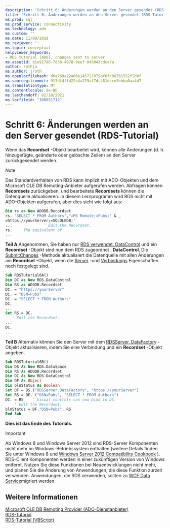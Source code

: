 ```yaml
---
description: 'Schritt 6: Änderungen werden an den Server gesendet (RDS-Tutorial)'
title: 'Schritt 6: Änderungen werden an den Server gesendet (RDS-Tutorial) | Microsoft-Dokumentation'
ms.prod: sql
ms.prod_service: connectivity
ms.technology: ado
ms.custom: ''
ms.date: 11/09/2018
ms.reviewer: ''
ms.topic: conceptual
helpviewer_keywords:
- RDS tutorial [ADO], changes sent to server
ms.assetid: b1e927d6-7d50-4978-9eef-045043cdce7a
author: rothja
ms.author: jroth
ms.openlocfilehash: d6a769a22a86e145727079af6fc067b1552f2bbf
ms.sourcegitcommit: 917df4ffd22e4a229af7dc481dcce3ebba0aa4d7
ms.translationtype: MT
ms.contentlocale: de-DE
ms.lasthandoff: 02/10/2021
ms.locfileid: "100031712"
---
```

# <a name="step-6-changes-are-sent-to-the-server-rds-tutorial"></a>Schritt 6: Änderungen werden an den Server gesendet (RDS-Tutorial)
Wenn das **Recordset** -Objekt bearbeitet wird, können alle Änderungen (d. h. hinzugefügte, geänderte oder gelöschte Zeilen) an den Server zurückgesendet werden.  
  
> [!NOTE]
>  Das Standardverhalten von RDS kann implizit mit ADO-Objekten und dem Microsoft OLE DB Remoting-Anbieter aufgerufen werden. Abfragen können **Recordsets** zurückgeben, und bearbeitete **Recordsets** können die Datenquelle aktualisieren. In diesem Lernprogramm wird RDS nicht mit ADO-Objekten aufgerufen, aber dies sieht wie folgt aus:  
  
```vb
Dim rs as New ADODB.Recordset  
rs. "SELECT * FROM Authors","=MS Remote;=Pubs;" & _  
=https://yourServer;=SQLOLEDB;"  
...              ' Edit the Recordset.  
rs.   ' The equivalent of   
...  
```  
  
 **Teil A** Angenommen, Sie haben nur [RDS verwendet. DataControl](../../reference/rds-api/datacontrol-object-rds.md) und ein **Recordset** -Objekt sind nun dem RDS zugeordnet **. DataControl**. Die [SubmitChanges](../../reference/rds-api/submitchanges-method-rds.md) -Methode aktualisiert die Datenquelle mit allen Änderungen am **Recordset** -Objekt, wenn die [Server](../../reference/rds-api/server-property-rds.md) -und [Verbindungs](../../reference/rds-api/connect-property-rds.md) Eigenschaften noch festgelegt sind.  
  
```vb
Sub RDSTutorial6A()  
Dim DC as New RDS.DataControl  
Dim RS as ADODB.Recordset  
DC. = "https://yourServer"  
DC. = "DSN=Pubs"  
DC. = "SELECT * FROM Authors"  
DC.  
...  
Set RS = DC.  
   ' Edit the Recordset.  
...  
DC.  
...  
```  
  
 **Teil B** Alternativ können Sie den Server mit dem [RDSServer. DataFactory](../../reference/rds-api/datafactory-object-rdsserver.md) -Objekt aktualisieren, indem Sie eine Verbindung und ein **Recordset** -Objekt angeben.  
  
```vb
Sub RDSTutorial6B()  
Dim DS As New RDS.DataSpace  
Dim RS As ADODB.Recordset  
Dim DC As New RDS.DataControl  
Dim DF As Object  
Dim blnStatus As Boolean  
Set DF = DS.("RDSServer.DataFactory", "https://yourServer")  
Set RS = DF. ("DSN=Pubs", "SELECT * FROM Authors")  
DC. = RS    ' Visual controls can now bind to DC.  
    ' Edit the Recordset.  
blnStatus = DF."DSN=Pubs", RS  
End Sub  
```  
  
 **Dies ist das Ende des Tutorials.**  
  
> [!IMPORTANT]
>  Ab Windows 8 und Windows Server 2012 sind RDS-Server Komponenten nicht mehr im Windows-Betriebssystem enthalten (weitere Details finden Sie unter Windows 8 und [Windows Server 2012 Compatibility Cookbook](https://www.microsoft.com/download/details.aspx?id=27416) ). RDS-Client Komponenten werden in einer zukünftigen Version von Windows entfernt. Nutzen Sie diese Funktionen bei Neuentwicklungen nicht mehr, und planen Sie die Änderung von Anwendungen, die diese Funktion zurzeit verwenden. Anwendungen, die RDS verwenden, sollten zu [WCF Data Service](/dotnet/framework/wcf/)migriert werden.  
  
## <a name="see-also"></a>Weitere Informationen  
 [Microsoft OLE DB Remoting Provider (ADO-Dienstanbieter)](../appendixes/microsoft-ole-db-remoting-provider-ado-service-provider.md)   
 [RDS-Tutorial](./rds-tutorial.md)   
 [RDS-Tutorial (VBScript)](./rds-tutorial-vbscript.md)